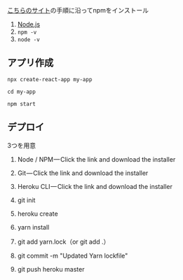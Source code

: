 

[こちらのサイト](https://www.npmjs.com/get-npm)の手順に沿ってnpmをインストール

1. [Node.js](https://nodejs.org/en/)
2. `npm -v`
3. `node -v`

## アプリ作成

```
npx create-react-app my-app
```
```
cd my-app
```
```
npm start
```

## デプロイ

3つを用意
1. Node / NPM — Click the link and download the installer
2. Git — Click the link and download the installer
3. Heroku CLI — Click the link and download the installer


1. git init
2. heroku create
3. yarn install
4. git add yarn.lock（or git add .）
5. git commit -m "Updated Yarn lockfile"
6. git push heroku master

